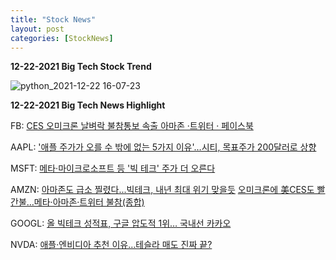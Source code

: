 ```yaml
---
title: "Stock News"
layout: post
categories: [StockNews]
---
```


**12-22-2021 Big Tech Stock Trend**


![python_2021-12-22 16-07-23](https://user-images.githubusercontent.com/96516502/147168655-df162d5a-72b7-4b71-8b49-7c699ff7e556.jpg)

**12-22-2021 Big Tech News Highlight**

FB:
[CES 오미크론 날벼락 불참통보 속출 아마존 ·트위터 · 페이스북](https://www.g-enews.com/view.php%3Fud%3D2021122215053350724a01bf698f_1)


AAPL:
['애플 주가가 오를 수 밖에 없는 5가지 이유'…시티, 목표주가 200달러로 상향](https://www.hankyung.com/finance/article/202112227688i)


MSFT:
[메타·마이크로소프트 등 '빅 테크' 주가 더 오른다](https://magazine.hankyung.com/business/article/202112150208b)


AMZN:
[아마존도 급소 찔렸다...빅테크, 내년 최대 위기 맞을듯](https://www.chosun.com/economy/tech_it/2021/12/23/VVR3BUSLDZFCHO7AVFVF2JHPDE/)
[오미크론에 美CES도 빨간불…메타·아마존·트위터 불참(종합)](https://www.mk.co.kr/news/world/view/2021/12/1195929/)


GOOGL:
[올 빅테크 성적표, 구글 압도적 1위… 국내선 카카오](https://www.chosun.com/economy/tech_it/2021/12/21/KDBZWI4VYVA73MEO3FJHP4SEFY/)


NVDA:
[애플·엔비디아 추천 이유…테슬라 매도 진짜 끝?](https://www.hankyung.com/finance/article/202112237731i)
